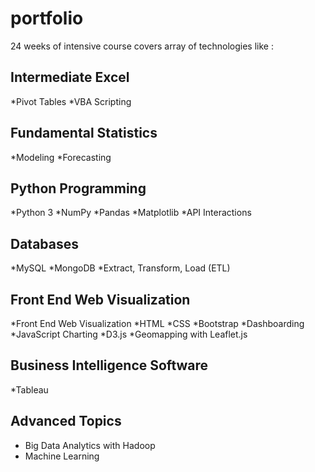 # portfolio

24 weeks of intensive course covers array of technologies like :

## Intermediate Excel

*Pivot Tables
*VBA Scripting

## Fundamental Statistics

*Modeling
*Forecasting

## Python Programming

*Python 3
*NumPy
*Pandas
*Matplotlib
\*API Interactions

## Databases

*MySQL
*MongoDB
\*Extract, Transform, Load (ETL)

## Front End Web Visualization

*Front End Web Visualization
*HTML
*CSS
*Bootstrap
*Dashboarding
*JavaScript Charting
*D3.js
*Geomapping with Leaflet.js

## Business Intelligence Software

\*Tableau

## Advanced Topics

- Big Data Analytics with Hadoop
- Machine Learning
